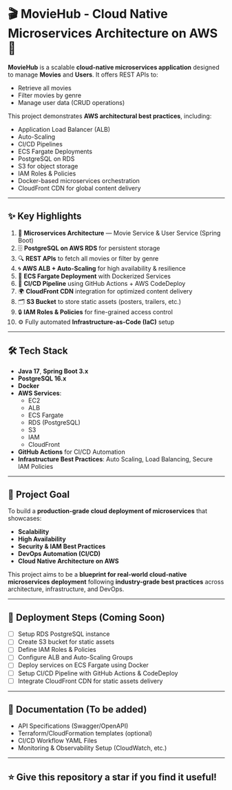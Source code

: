 # 🎬 MovieHub - Cloud Native Microservices Architecture on AWS 🚀

**MovieHub** is a scalable **cloud-native microservices application** designed to manage **Movies** and **Users**. It offers REST APIs to:
- Retrieve all movies
- Filter movies by genre
- Manage user data (CRUD operations)

This project demonstrates **AWS architectural best practices**, including:
- Application Load Balancer (ALB)
- Auto-Scaling
- CI/CD Pipelines
- ECS Fargate Deployments
- PostgreSQL on RDS
- S3 for object storage
- IAM Roles & Policies
- Docker-based microservices orchestration
- CloudFront CDN for global content delivery

---

## ✨ Key Highlights

1. 🎥 **Microservices Architecture** — Movie Service & User Service (Spring Boot)
2. 🗄️ **PostgreSQL on AWS RDS** for persistent storage
3. 🔍 **REST APIs** to fetch all movies or filter by genre
4. 🌀 **AWS ALB + Auto-Scaling** for high availability & resilience
5. 🐳 **ECS Fargate Deployment** with Dockerized Services
6. 🚀 **CI/CD Pipeline** using GitHub Actions + AWS CodeDeploy
7. 🌍 **CloudFront CDN** integration for optimized content delivery
8. 🗂️ **S3 Bucket** to store static assets (posters, trailers, etc.)
9. 🔒 **IAM Roles & Policies** for fine-grained access control
10. ⚙️ Fully automated **Infrastructure-as-Code (IaC)** setup

---

## 🛠️ Tech Stack

- **Java 17**, **Spring Boot 3.x**
- **PostgreSQL 16.x**
- **Docker**
- **AWS Services**:
  - EC2
  - ALB
  - ECS Fargate
  - RDS (PostgreSQL)
  - S3
  - IAM
  - CloudFront
- **GitHub Actions** for CI/CD Automation
- **Infrastructure Best Practices**: Auto Scaling, Load Balancing, Secure IAM Policies

---

## 🎯 Project Goal

To build a **production-grade cloud deployment of microservices** that showcases:
- **Scalability**
- **High Availability**
- **Security & IAM Best Practices**
- **DevOps Automation (CI/CD)**
- **Cloud Native Architecture on AWS**

This project aims to be a **blueprint for real-world cloud-native microservices deployment** following **industry-grade best practices** across architecture, infrastructure, and DevOps.

---
## 🚀 Deployment Steps (Coming Soon)
- [ ] Setup RDS PostgreSQL instance
- [ ] Create S3 bucket for static assets
- [ ] Define IAM Roles & Policies
- [ ] Configure ALB and Auto-Scaling Groups
- [ ] Deploy services on ECS Fargate using Docker
- [ ] Setup CI/CD Pipeline with GitHub Actions & CodeDeploy
- [ ] Integrate CloudFront CDN for static assets delivery

---

## 📖 Documentation (To be added)
- API Specifications (Swagger/OpenAPI)
- Terraform/CloudFormation templates (optional)
- CI/CD Workflow YAML Files
- Monitoring & Observability Setup (CloudWatch, etc.)

---
## ⭐ Give this repository a star if you find it useful!
